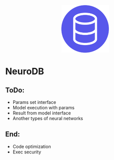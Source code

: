 <div align='center'>
<img alt="" style="width:150px" src='./public/logo.png'/>
</div>

# NeuroDB

## ToDo:

-   Params set interface
-   Model execution with params
-   Result from model interface
-   Another types of neural networks

## End:

-   Code optimization
-   Exec security

